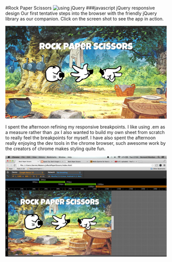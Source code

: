 #Rock Paper Scissors
![using jQuery](http://upload.wikimedia.org/wikipedia/en/9/9e/JQuery_logo.svg)
###javascript jQuery responsive design
Our first tentative steps into the browser with the friendly jQuery library as our companion. Click on the screen shot to see the app in action.

[![screenshot](img/screenGrab.png)](http://cryptic-hollows-5811.herokuapp.com/)

I spent the afternoon refining my responsive breakpoints. I like using .em as a measure rather than .px I also wanted to build my own sheet from scratch to really feel the breakpoints for myself. I have also spent the afternoon really enjoying the dev tools in the chrome browser, such awesome work by the creators of chrome makes styling quite fun.

 ![screenshot](img/ScreenShot.jpg)